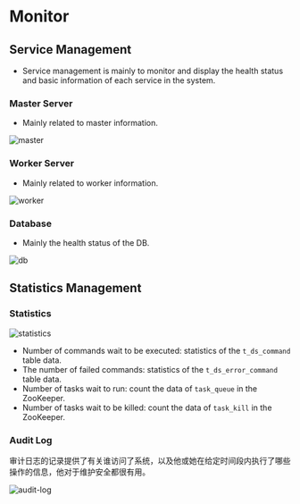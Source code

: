 # Monitor

## Service Management

- Service management is mainly to monitor and display the health status and basic information of each service in the system.

### Master Server

- Mainly related to master information.

![master](/img/new_ui/dev/monitor/master.png)

### Worker Server

- Mainly related to worker information.

![worker](/img/new_ui/dev/monitor/worker.png)

### Database

- Mainly the health status of the DB.

![db](/img/new_ui/dev/monitor/db.png)

## Statistics Management

### Statistics

![statistics](/img/new_ui/dev/monitor/statistics.png)

- Number of commands wait to be executed: statistics of the `t_ds_command` table data.
- The number of failed commands: statistics of the `t_ds_error_command` table data.
- Number of tasks wait to run: count the data of `task_queue` in the ZooKeeper.
- Number of tasks wait to be killed: count the data of `task_kill` in the ZooKeeper.

### Audit Log

审计日志的记录提供了有关谁访问了系统，以及他或她在给定时间段内执行了哪些操作的信息，他对于维护安全都很有用。

![audit-log](/img/new_ui/dev/monitor/audit-log.jpg)
